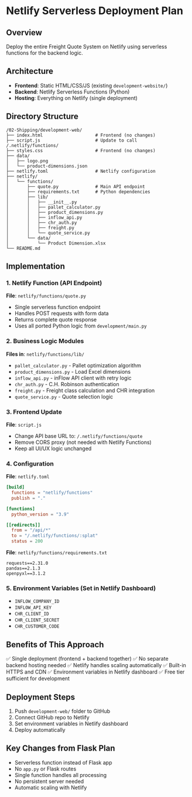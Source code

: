 # Netlify Serverless Deployment Plan

## Overview
Deploy the entire Freight Quote System on Netlify using serverless functions for the backend logic.

## Architecture
- **Frontend**: Static HTML/CSS/JS (existing `development-website/`)
- **Backend**: Netlify Serverless Functions (Python)
- **Hosting**: Everything on Netlify (single deployment)

## Directory Structure

```
/02-Shipping/development-web/
├── index.html                    # Frontend (no changes)
├── script.js                     # Update to call /.netlify/functions/
├── styles.css                    # Frontend (no changes)
├── data/
│   ├── logo.png
│   └── product-dimensions.json
├── netlify.toml                  # Netlify configuration
├── netlify/
│   └── functions/
│       ├── quote.py              # Main API endpoint
│       ├── requirements.txt      # Python dependencies
│       ├── lib/
│       │   ├── __init__.py
│       │   ├── pallet_calculator.py
│       │   ├── product_dimensions.py
│       │   ├── inflow_api.py
│       │   ├── chr_auth.py
│       │   ├── freight.py
│       │   └── quote_service.py
│       └── data/
│           └── Product Dimension.xlsx
└── README.md
```

## Implementation

### 1. Netlify Function (API Endpoint)
**File**: `netlify/functions/quote.py`
- Single serverless function endpoint
- Handles POST requests with form data
- Returns complete quote response
- Uses all ported Python logic from `development/main.py`

### 2. Business Logic Modules
**Files in**: `netlify/functions/lib/`
- `pallet_calculator.py` - Pallet optimization algorithm
- `product_dimensions.py` - Load Excel dimensions
- `inflow_api.py` - inFlow API client with retry logic
- `chr_auth.py` - C.H. Robinson authentication
- `freight.py` - Freight class calculation and CHR integration
- `quote_service.py` - Quote selection logic

### 3. Frontend Update
**File**: `script.js`
- Change API base URL to: `/.netlify/functions/quote`
- Remove CORS proxy (not needed with Netlify Functions)
- Keep all UI/UX logic unchanged

### 4. Configuration
**File**: `netlify.toml`
```toml
[build]
  functions = "netlify/functions"
  publish = "."

[functions]
  python_version = "3.9"

[[redirects]]
  from = "/api/*"
  to = "/.netlify/functions/:splat"
  status = 200
```

**File**: `netlify/functions/requirements.txt`
```
requests==2.31.0
pandas==2.1.3
openpyxl==3.1.2
```

### 5. Environment Variables (Set in Netlify Dashboard)
- `INFLOW_COMPANY_ID`
- `INFLOW_API_KEY`
- `CHR_CLIENT_ID`
- `CHR_CLIENT_SECRET`
- `CHR_CUSTOMER_CODE`

## Benefits of This Approach
✅ Single deployment (frontend + backend together)
✅ No separate backend hosting needed
✅ Netlify handles scaling automatically
✅ Built-in HTTPS and CDN
✅ Environment variables in Netlify dashboard
✅ Free tier sufficient for development

## Deployment Steps
1. Push `development-web/` folder to GitHub
2. Connect GitHub repo to Netlify
3. Set environment variables in Netlify dashboard
4. Deploy automatically

## Key Changes from Flask Plan
- Serverless function instead of Flask app
- No `app.py` or Flask routes
- Single function handles all processing
- No persistent server needed
- Automatic scaling with Netlify

